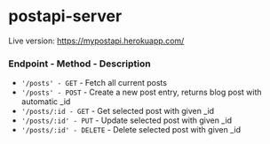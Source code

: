 # postapi-server
Live version: https://mypostapi.herokuapp.com/

### Endpoint - Method - Description
* `'/posts' - GET` - Fetch all current posts
*  `'/posts' - POST` - Create a new post entry, returns blog post with automatic _id 
* `'/posts/:id - GET` - Get selected post with given _id
* `'/posts/:id' - PUT` - Update selected post with given _id
* `'/posts/:id' - DELETE` - Delete selected post with given _id
